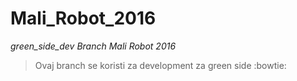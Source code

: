 # Mali_Robot_2016
*green_side_dev Branch Mali Robot 2016*
>Ovaj branch se koristi za development za green side :bowtie:
